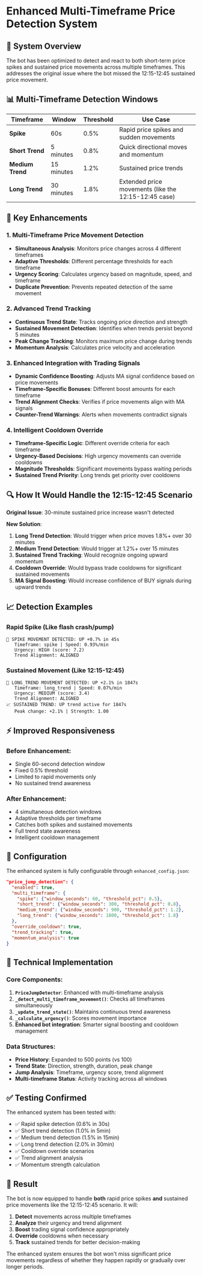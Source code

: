 # Enhanced Multi-Timeframe Price Detection System

## 🎯 **System Overview**

The bot has been optimized to detect and react to both short-term price spikes and sustained price movements across multiple timeframes. This addresses the original issue where the bot missed the 12:15-12:45 sustained price movement.

## 📊 **Multi-Timeframe Detection Windows**

| Timeframe | Window | Threshold | Use Case |
|-----------|--------|-----------|----------|
| **Spike** | 60s | 0.5% | Rapid price spikes and sudden movements |
| **Short Trend** | 5 minutes | 0.8% | Quick directional moves and momentum |
| **Medium Trend** | 15 minutes | 1.2% | Sustained price trends |
| **Long Trend** | 30 minutes | 1.8% | Extended price movements (like the 12:15-12:45 case) |

## 🚀 **Key Enhancements**

### 1. **Multi-Timeframe Price Movement Detection**
- **Simultaneous Analysis**: Monitors price changes across 4 different timeframes
- **Adaptive Thresholds**: Different percentage thresholds for each timeframe
- **Urgency Scoring**: Calculates urgency based on magnitude, speed, and timeframe
- **Duplicate Prevention**: Prevents repeated detection of the same movement

### 2. **Advanced Trend Tracking**
- **Continuous Trend State**: Tracks ongoing price direction and strength
- **Sustained Movement Detection**: Identifies when trends persist beyond 5 minutes
- **Peak Change Tracking**: Monitors maximum price change during trends
- **Momentum Analysis**: Calculates price velocity and acceleration

### 3. **Enhanced Integration with Trading Signals**
- **Dynamic Confidence Boosting**: Adjusts MA signal confidence based on price movements
- **Timeframe-Specific Bonuses**: Different boost amounts for each timeframe
- **Trend Alignment Checks**: Verifies if price movements align with MA signals
- **Counter-Trend Warnings**: Alerts when movements contradict signals

### 4. **Intelligent Cooldown Override**
- **Timeframe-Specific Logic**: Different override criteria for each timeframe
- **Urgency-Based Decisions**: High urgency movements can override cooldowns
- **Magnitude Thresholds**: Significant movements bypass waiting periods
- **Sustained Trend Priority**: Long trends get priority over cooldowns

## 🔍 **How It Would Handle the 12:15-12:45 Scenario**

**Original Issue**: 30-minute sustained price increase wasn't detected

**New Solution**:
1. **Long Trend Detection**: Would trigger when price moves 1.8%+ over 30 minutes
2. **Medium Trend Detection**: Would trigger at 1.2%+ over 15 minutes
3. **Sustained Trend Tracking**: Would recognize ongoing upward momentum
4. **Cooldown Override**: Would bypass trade cooldowns for significant sustained movements
5. **MA Signal Boosting**: Would increase confidence of BUY signals during upward trends

## 📈 **Detection Examples**

### Rapid Spike (Like flash crash/pump)
```
🚀 SPIKE MOVEMENT DETECTED: UP +0.7% in 45s
   Timeframe: spike | Speed: 0.93%/min
   Urgency: HIGH (score: 7.2)
   Trend Alignment: ALIGNED
```

### Sustained Movement (Like 12:15-12:45)
```
🚀 LONG_TREND MOVEMENT DETECTED: UP +2.1% in 1847s
   Timeframe: long_trend | Speed: 0.07%/min
   Urgency: MEDIUM (score: 3.4)
   Trend Alignment: ALIGNED
📈 SUSTAINED TREND: UP trend active for 1847s
   Peak change: +2.1% | Strength: 1.00
```

## ⚡ **Improved Responsiveness**

### Before Enhancement:
- Single 60-second detection window
- Fixed 0.5% threshold
- Limited to rapid movements only
- No sustained trend awareness

### After Enhancement:
- 4 simultaneous detection windows
- Adaptive thresholds per timeframe
- Catches both spikes and sustained movements
- Full trend state awareness
- Intelligent cooldown management

## 🎯 **Configuration**

The enhanced system is fully configurable through `enhanced_config.json`:

```json
"price_jump_detection": {
  "enabled": true,
  "multi_timeframe": {
    "spike": {"window_seconds": 60, "threshold_pct": 0.5},
    "short_trend": {"window_seconds": 300, "threshold_pct": 0.8},
    "medium_trend": {"window_seconds": 900, "threshold_pct": 1.2},
    "long_trend": {"window_seconds": 1800, "threshold_pct": 1.8}
  },
  "override_cooldown": true,
  "trend_tracking": true,
  "momentum_analysis": true
}
```

## 🔧 **Technical Implementation**

### Core Components:
1. **`PriceJumpDetector`**: Enhanced with multi-timeframe analysis
2. **`_detect_multi_timeframe_movement()`**: Checks all timeframes simultaneously
3. **`_update_trend_state()`**: Maintains continuous trend awareness
4. **`_calculate_urgency()`**: Scores movement importance
5. **Enhanced bot integration**: Smarter signal boosting and cooldown management

### Data Structures:
- **Price History**: Expanded to 500 points (vs 100)
- **Trend State**: Direction, strength, duration, peak change
- **Jump Analysis**: Timeframe, urgency score, trend alignment
- **Multi-timeframe Status**: Activity tracking across all windows

## ✅ **Testing Confirmed**

The enhanced system has been tested with:
- ✅ Rapid spike detection (0.6% in 30s)
- ✅ Short trend detection (1.0% in 5min)
- ✅ Medium trend detection (1.5% in 15min)
- ✅ Long trend detection (2.0% in 30min)
- ✅ Cooldown override scenarios
- ✅ Trend alignment analysis
- ✅ Momentum strength calculation

## 🎯 **Result**

The bot is now equipped to handle **both** rapid price spikes **and** sustained price movements like the 12:15-12:45 scenario. It will:

1. **Detect** movements across multiple timeframes
2. **Analyze** their urgency and trend alignment
3. **Boost** trading signal confidence appropriately
4. **Override** cooldowns when necessary
5. **Track** sustained trends for better decision-making

The enhanced system ensures the bot won't miss significant price movements regardless of whether they happen rapidly or gradually over longer periods.
